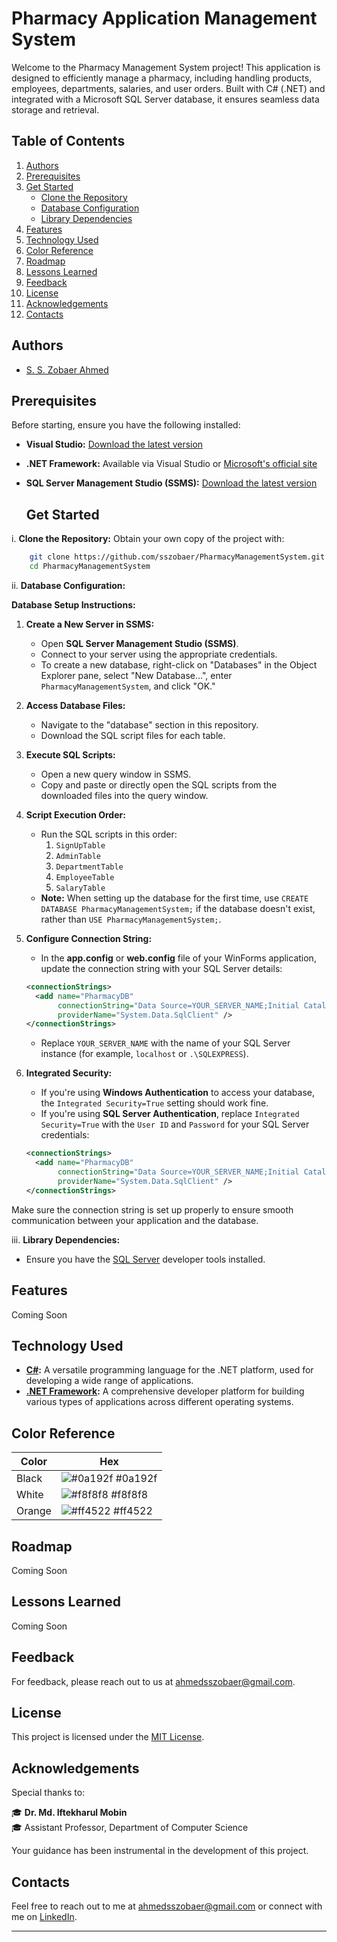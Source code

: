 # Pharmacy Application Management System

Welcome to the Pharmacy Management System project! This application is designed to efficiently manage a pharmacy, including handling products, employees, departments, salaries, and user orders. Built with C# (.NET) and integrated with a Microsoft SQL Server database, it ensures seamless data storage and retrieval.

## Table of Contents

1. [Authors](#authors)
2. [Prerequisites](#prerequisites)
3. [Get Started](#get-started)
   - [Clone the Repository](#clone-the-repository)
   - [Database Configuration](#database-configuration)
   - [Library Dependencies](#library-dependencies)
4. [Features](#features)
5. [Technology Used](#technology-used)
6. [Color Reference](#color-reference)
7. [Roadmap](#roadmap)
8. [Lessons Learned](#lessons-learned)
9. [Feedback](#feedback)
10. [License](#license)
11. [Acknowledgements](#acknowledgements)
12. [Contacts](#contacts)

## Authors

- [S. S. Zobaer Ahmed](https://www.github.com/sszobaer)

## Prerequisites

Before starting, ensure you have the following installed:
- **Visual Studio:** [Download the latest version](https://visualstudio.microsoft.com/)
- **.NET Framework:** Available via Visual Studio or [Microsoft's official site](https://dotnet.microsoft.com/en-us/download/visual-studio-sdks)
- **SQL Server Management Studio (SSMS):** [Download the latest version](https://learn.microsoft.com/en-us/sql/ssms/download-sql-server-management-studio-ssms?view=sql-server-ver16)

  ## Get Started

i. **Clone the Repository:**
   Obtain your own copy of the project with:
    
```bash
    git clone https://github.com/sszobaer/PharmacyManagementSystem.git
    cd PharmacyManagementSystem
```

ii. **Database Configuration:**

**Database Setup Instructions:**

1. **Create a New Server in SSMS:**
   - Open **SQL Server Management Studio (SSMS)**.
   - Connect to your server using the appropriate credentials.
   - To create a new database, right-click on "Databases" in the Object Explorer pane, select "New Database...", enter `PharmacyManagementSystem`, and click "OK."

2. **Access Database Files:**
   - Navigate to the "database" section in this repository.
   - Download the SQL script files for each table.

3. **Execute SQL Scripts:**
   - Open a new query window in SSMS.
   - Copy and paste or directly open the SQL scripts from the downloaded files into the query window.

4. **Script Execution Order:**
   - Run the SQL scripts in this order:
     1. `SignUpTable`
     2. `AdminTable`
     3. `DepartmentTable`
     4. `EmployeeTable`
     5. `SalaryTable`
   - **Note:** When setting up the database for the first time, use `CREATE DATABASE PharmacyManagementSystem;` if the database doesn't exist, rather than `USE PharmacyManagementSystem;`.

5. **Configure Connection String:**
   - In the **app.config** or **web.config** file of your WinForms application, update the connection string with your SQL Server details:

   ```xml
   <connectionStrings>
     <add name="PharmacyDB"
          connectionString="Data Source=YOUR_SERVER_NAME;Initial Catalog=PharmacyManagementSystem;Integrated Security=True"
          providerName="System.Data.SqlClient" />
   </connectionStrings>
   ```

   - Replace `YOUR_SERVER_NAME` with the name of your SQL Server instance (for example, `localhost` or `.\SQLEXPRESS`).

6. **Integrated Security:**
   - If you're using **Windows Authentication** to access your database, the `Integrated Security=True` setting should work fine.
   - If you're using **SQL Server Authentication**, replace `Integrated Security=True` with the `User ID` and `Password` for your SQL Server credentials:

   ```xml
   <connectionStrings>
     <add name="PharmacyDB"
          connectionString="Data Source=YOUR_SERVER_NAME;Initial Catalog=PharmacyManagementSystem;User ID=yourUsername;Password=yourPassword"
          providerName="System.Data.SqlClient" />
   </connectionStrings>
   ```

Make sure the connection string is set up properly to ensure smooth communication between your application and the database.

iii. **Library Dependencies:**
   - Ensure you have the [SQL Server](https://www.microsoft.com/en-us/sql-server/sql-server-downloads) developer tools installed.

## Features
Coming Soon

## Technology Used

- **[C#](https://learn.microsoft.com/en-us/dotnet/csharp/):** A versatile programming language for the .NET platform, used for developing a wide range of applications.
- **[.NET Framework](https://dotnet.microsoft.com/en-us/learn/dotnet/what-is-dotnet-framework):** A comprehensive developer platform for building various types of applications across different operating systems.

## Color Reference

| Color   | Hex                                                                |
|---------|--------------------------------------------------------------------|
| Black   | ![#0a192f](https://via.placeholder.com/10/0a192f?text=+) #0a192f   |
| White   | ![#f8f8f8](https://via.placeholder.com/10/f8f8f8?text=+) #f8f8f8   |
| Orange  | ![#ff4522](https://via.placeholder.com/10/ff4522?text=+) #ff4522   |

## Roadmap
Coming Soon

## Lessons Learned
Coming Soon

## Feedback

For feedback, please reach out to us at [ahmedsszobaer@gmail.com](mailto:ahmedsszobaer@gmail.com).

## License

This project is licensed under the [MIT License](https://github.com/sszobaer/PharmacyManagementSystem/blob/main/LICENSE).

## Acknowledgements

Special thanks to:

🎓 **Dr. Md. Iftekharul Mobin**  
🎓 Assistant Professor, Department of Computer Science

Your guidance has been instrumental in the development of this project.

## Contacts

Feel free to reach out to me at [ahmedsszobaer@gmail.com](mailto:ahmedsszobaer@gmail.com) or connect with me on [LinkedIn](https://www.linkedin.com/in/s-s-zobaer-ahmed-209bab296/).

---
